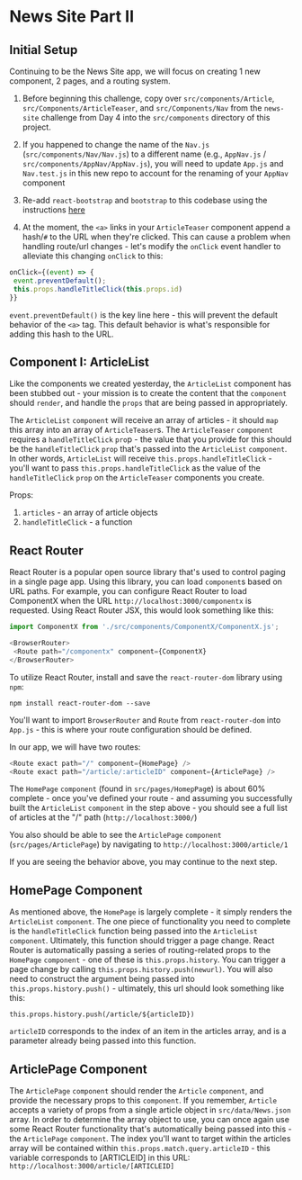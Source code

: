 # News Site Part II

## Initial Setup

Continuing to be the News Site app, we will focus on creating 1 new component, 2 pages, and a routing system.

1. Before beginning this challenge, copy over `src/components/Article`, `src/Components/ArticleTeaser`, and `src/Components/Nav` from the `news-site` challenge from Day 4 into the `src/components` directory of this project.

2. If you happened to change the name of the `Nav.js` (`src/components/Nav/Nav.js`) to a different name (e.g., `AppNav.js` / `src/components/AppNav/AppNav.js`), you will need to update `App.js` and `Nav.test.js` in this new repo to account for the renaming of your `AppNav` component

3. Re-add `react-bootstrap` and `bootstrap` to this codebase using the instructions [here](https://github.com/facebookincubator/create-react-app/blob/master/packages/react-scripts/template/README.md#adding-bootstrap)
 
4. At the moment, the `<a>` links in your `ArticleTeaser` component append a hash/`#` to the URL when they're clicked. This can cause a problem when handling route/url changes - let's modify the `onClick` event handler to alleviate this changing `onClick` to this:
```javascript
onClick={(event) => {
 event.preventDefault();
 this.props.handleTitleClick(this.props.id)
}}
```
`event.preventDefault()` is the key line here - this will prevent the default behavior of the `<a>` tag. This default behavior is what's responsible for adding this hash to the URL.


## Component I: ArticleList

Like the components we created yesterday, the `ArticleList` component has been stubbed out - your mission is to create the content that the `component` should `render`, and handle the `props` that are being passed in appropriately. 

The `ArticleList` `component` will receive an array of articles - it should `map` this array into an array of `ArticleTeaser`s. The `ArticleTeaser` `component` requires a `handleTitleClick` `pro`p - the value that you provide for this should be the `handleTitleClick` `prop` that's passed into the `ArticleList` `component`. In other words, `ArticleList` will receive `this.props.handleTitleClick` - you'll want to pass `this.props.handleTitleClick` as the value of the `handleTitleClick` `prop` on the `ArticleTeaser` components you create.

Props:
1. `articles` - an array of article objects
2. `handleTitleClick` - a function



## React Router

React Router is a popular open source library that's used to control paging in a single page app. Using this library, you can load `component`s based on URL paths. For example, you can configure React Router to load ComponentX when the URL `http://localhost:3000/componentx` is requested. Using React Router JSX, this would look something like this:

```javascript
import ComponentX from './src/components/ComponentX/ComponentX.js';

<BrowserRouter>
 <Route path="/componentx" component={ComponentX}
</BrowserRouter>
```

To utilize React Router, install and save the `react-router-dom` library using `npm`:

`npm install react-router-dom --save`

You'll want to import `BrowserRouter` and `Route` from `react-router-dom` into `App.js` - this is where your route configuration should be defined.

In our app, we will have two routes:
```javascript
<Route exact path="/" component={HomePage} />
<Route exact path="/article/:articleID" component={ArticlePage} />
```
The `HomePage` `component` (found in `src/pages/HomepPag`e) is about 60% complete - once you've defined your route - and assuming you successfully built the `ArticleList` `component` in the step above - you should see a full list of articles at the "/" path (`http://localhost:3000/`)

You also should be able to see the `ArticlePage` `component` (`src/pages/ArticlePage`) by navigating to `http://localhost:3000/article/1`

If you are seeing the behavior above, you may continue to the next step.

## HomePage Component

As mentioned above, the `HomePage` is largely complete - it simply renders the `ArticleList` `component`. The one piece of functionality you need to complete is the `handleTitleClick` function being passed into the `ArticleList` `component`. Ultimately, this function should trigger a page change. React Router is automatically passing a series of routing-related props to the `HomePage` `component` - one of these is `this.props.history`. You can trigger a page change by calling `this.props.history.push(newurl)`. You will also need to construct the argument being passed into `this.props.history.push()` - ultimately, this url should look something like this:

`this.props.history.push(/article/${articleID})`

`articleID` corresponds to the index of an item in the articles array, and is a parameter already being passed into this function.

## ArticlePage Component

The `ArticlePage` `component` should render the `Article` `component`, and provide the necessary props to this `component`. If you remember, `Article` accepts a variety of props from a single article object in `src/data/News.json` array. In order to determine the array object to use, you can once again use some React Router functionality that's automatically being passed into this - the `ArticlePage` `component`. The index you'll want to target within the articles array will be contained within `this.props.match.query.articleID` - this variable corresponds to [ARTICLEID] in this URL: `http://localhost:3000/article/[ARTICLEID]`
